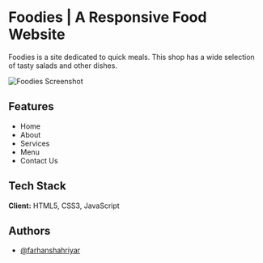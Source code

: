 
# Foodies | A Responsive Food Website

Foodies is a site dedicated to quick meals. This shop has a wide selection of tasty salads and other dishes.

![Foodies Screenshot](https://freeimage.host/i/Hz6GuO7)

## Features

- Home 
- About 
- Services
- Menu
- Contact Us


## Tech Stack

**Client:** HTML5, CSS3, JavaScript

## Authors

- [@farhanshahriyar](https://github.com/farhanshahriyar)

